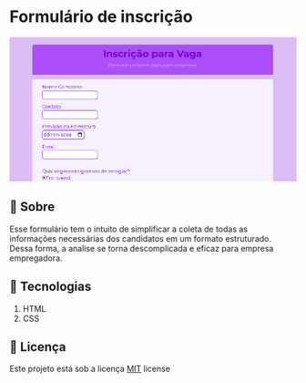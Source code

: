 # Formulário de inscrição

![Capa](./src/assents/capa.png)

## 🚩 Sobre

Esse formulário tem o intuito de simplificar a coleta de todas as informações necessárias dos candidatos em um formato estruturado. Dessa forma, a analise se torna descomplicada e eficaz para empresa empregadora.

## 🚀 Tecnologias

1. HTML
2. CSS

## 📃 Licença

Este projeto está sob a licença [MIT](./LICENSE) license